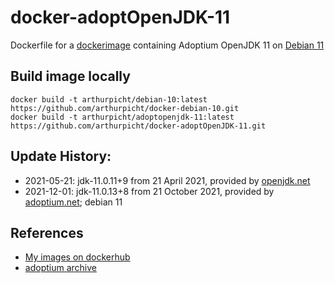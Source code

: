 # docker-adoptOpenJDK-11

Dockerfile for a [dockerimage]() containing Adoptium OpenJDK 11 on
[Debian 11](https://github.com/arthurpicht/docker-debian-11)

## Build image locally

    docker build -t arthurpicht/debian-10:latest https://github.com/arthurpicht/docker-debian-10.git
    docker build -t arthurpicht/adoptopenjdk-11:latest https://github.com/arthurpicht/docker-adoptOpenJDK-11.git 

## Update History:

* 2021-05-21: jdk-11.0.11+9 from 21 April 2021, provided by [openjdk.net](https://adoptopenjdk.net/)
* 2021-12-01: jdk-11.0.13+8 from 21 October 2021, provided by [adoptium.net](https://adoptium.net/); debian 11

## References

* [My images on dockerhub](https://hub.docker.com/search?q=arthurpicht&type=image)
* [adoptium archive](https://adoptium.net/archive.html?variant=openjdk11)